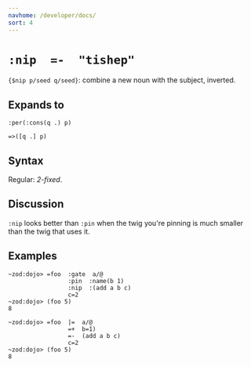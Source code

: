 ```yaml
---
navhome: /developer/docs/
sort: 4
---
```


# `:nip  =-  "tishep"`

`{$nip p/seed q/seed}`: combine a new noun with the subject, inverted.

## Expands to

```
:per(:cons(q .) p)
```

```
=>([q .] p)
```

## Syntax

Regular: *2-fixed*.

## Discussion

`:nip` looks better than `:pin` when the twig you're pinning 
is much smaller than the twig that uses it.

## Examples
 
```
~zod:dojo> =foo  :gate  a/@
                 :pin  :name(b 1)
                 :nip  :(add a b c)
                 c=2 
~zod:dojo> (foo 5)
8
```

```
~zod:dojo> =foo  |=  a/@
                 =+  b=1)
                 =-  (add a b c)
                 c=2 
~zod:dojo> (foo 5)
8
```

